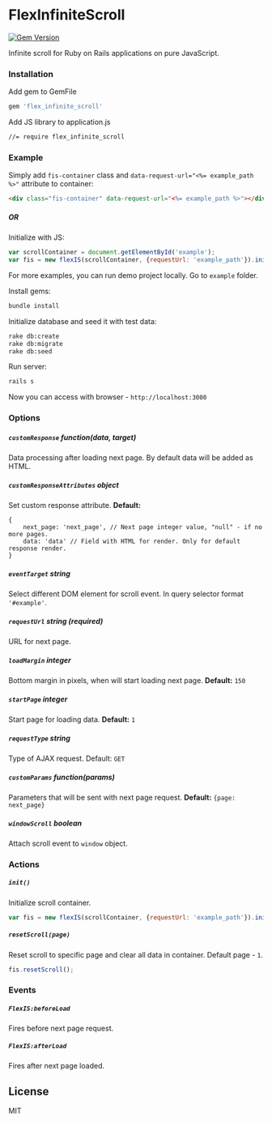 # FlexInfiniteScroll
[![Gem Version](https://badge.fury.io/rb/flex_infinite_scroll.svg)](https://badge.fury.io/rb/flex_infinite_scroll)

Infinite scroll for Ruby on Rails applications on pure JavaScript.


### Installation



Add gem to GemFile

```sh
gem 'flex_infinite_scroll'
```

Add JS library to application.js

```sh
//= require flex_infinite_scroll
```

### Example

Simply add `fis-container` class and `data-request-url="<%= example_path %>"` attribute to container:

```html
<div class="fis-container" data-request-url="<%= example_path %>"></div>
```

##### OR

Initialize with JS:

```js
var scrollContainer = document.getElementById('example');
var fis = new flexIS(scrollContainer, {requestUrl: 'example_path'}).init();
```

For more examples, you can run demo project locally. Go to `example` folder.

Install gems:
```sh
bundle install
```

Initialize database and seed it with test data:
```sh
rake db:create
rake db:migrate
rake db:seed
```

Run server:
```sh
rails s
```

Now you can access with browser - `http://localhost:3000`

### Options
##### `customResponse` function(data, target)
Data processing after loading next page. By default data will be added as HTML.

##### `customResponseAttributes` object
Set custom response attribute.
**Default:**
```
{
    next_page: 'next_page', // Next page integer value, "null" - if no more pages. 
    data: 'data' // Field with HTML for render. Only for default response render.
}
```

##### `eventTarget` string
Select different DOM element for scroll event. In query selector format `'#example'`.

##### `requestUrl` string **(required)**
URL for next page.

##### `loadMargin` integer
Bottom margin in pixels, when will start loading next page.
**Default:** `150`

##### `startPage` integer
Start page for loading data.
**Default:** `1`

##### `requestType` string
Type of AJAX request. Default: `GET`

##### `customParams` function(params)
Parameters that will be sent with next page request. 
**Default:** `{page: next_page}`

##### `windowScroll` boolean
Attach scroll event to `window` object.

### Actions

##### `init()`
Initialize scroll container.
```js
var fis = new flexIS(scrollContainer, {requestUrl: 'example_path'}).init(); 
```
##### `resetScroll(page)` 
Reset scroll to specific page and clear all data in container. Default page - `1`.
```js
fis.resetScroll(); 
```

### Events

##### `FlexIS:beforeLoad`
Fires before next page request.

##### `FlexIS:afterLoad`
Fires after next page loaded.

License
----

MIT
